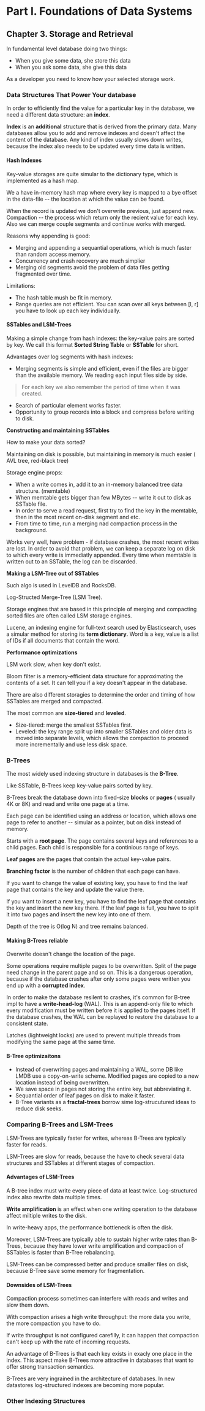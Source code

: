 # Part I. Foundations of Data Systems

## Chapter 3. Storage and Retrieval

In fundamental level database doing two things:

- When you give some data, she store this data
- When you ask some data, she give this data

As a developer you need to know how your selected storage work.

### Data Structures That Power Your database

In order to efficiently find the value for a particular key in the database,
we need a different data structure: an **index**.

**Index** is an __additional__ structure that is derived from the primary data.
Many databases allow you to add and remove indexes and doesn't affect the content
of the database. Any kind of index usually slows down writes, because the index
also needs to be updated every time data is written.

#### Hash Indexes

Key-value storages are quite simular to the dictionary type, which is 
implemented as a hash map.

We a have in-memory hash map where every key is mapped to a bye offset in the 
data-file -- the location at which the value can be found.

When the record is updated we don't overwrite previous, just append new.
Compaction -- the process which return only the recient value for each key.
Also we can merge couple segments and continue works with merged.

Reasons why appending is good:
- Merging and appending a sequantial operations, which is much faster than
random access memory.
- Concurrency and crash recovery are much simplier
- Merging old segments avoid the problem of data files getting fragmented
over time.

Limitations:
- The hash table mush be fit in memory.
- Range queries are not efficient. You can scan over all keys between [l, r]
you have to look up each key individually. 

#### SSTables and LSM-Trees

Making a simple change from hash indexes: the key-value pairs are sorted by key.
We call this format **Sorted String Table** or **SSTable** for short.

Advantages over log segments with hash indexes:
- Merging segments is simple and efficient, even if the files are bigger than
the available memory. We reading each input files side by side.

> For each key we also remember the period of time when it was created.

- Search of particular element works faster.
- Opportunity to group records into a block and compress before writing
to disk.

**Constructing and maintaining SSTables**

How to make your data sorted? 

Maintaining on disk is possible, but maintaining in memory is much easier (
AVL tree, red-black tree)

Storage engine props:
- When a write comes in, add it to an in-memory balanced tree data structure.
(memtable)
- When memtable gets bigger than few MBytes -- write it out to disk as
SSTable file.
- In order to serve a read request, first try to find the key in the memtable,
then in the most recent on-disk segment and etc.
- From time to time, run a merging nad compaction process in the background.

Works very well, have problem - if database crashes, the most recent writes
are lost. In order to avoid that problem, we can keep a separate log on disk
to which every write is immediatly appended. Every time when memtable is written
out to an SSTable, the log can be discarded.

**Making a LSM-Tree out of SSTables**

Such algo is used in LevelDB and RocksDB.

Log-Structed Merge-Tree (LSM Tree).

Storage engines that are based in this principle of merging and compacting
sorted files are often called LSM storage engines.

Lucene, an indexing engine for full-text search used by Elasticsearch, uses a 
simular method for storing its __term dictionary__.
Word is a key, value is a list of IDs if all documents that contain the word.

**Performance optimizations**

LSM work slow, when key don't exist.

Bloom filter is a memory-efficient data structure for approximating the contents
of a set. It can tell you if a key doesn't appear in the database.

There are also different storagies to determine the order and timing
of how SSTables are merged and compacted.

The most common are __size-tiered__ and __leveled__.
- Size-tiered: merge the smallest SSTables first.
- Leveled: the key range split up into smaller SSTables and older data is 
moved into separate levels, which allows the compaction to proceed more
incrementally and use less disk space.

### B-Trees

The most widely used indexing structure in databases is the **B-Tree**.

Like SSTable, B-Trees keep key-value pairs sorted by key.

B-Trees break the database down into fixed-size __blocks__ or __pages__ (
usually 4K or 8K) and read and write one page at a time.

Each page can be identified using an address or location, which allows one
page to refer to another -- simular as a pointer, but on disk instead of
memory. 

Starts with a **root page**. The page contains several keys and references
to a child pages. Each child is responsible for a continious range of keys.

**Leaf pages** are the pages that contain the actual key-value pairs.

**Branching factor** is the number of children that each page can have.

If you want to change the value of existing key, you have to find the leaf
page that contains the key and update the value there.

If you want to insert a new key, you have to find the leaf page that contains
the key and insert the new key there. If the leaf page is full, you have to
split it into two pages and insert the new key into one of them.

Depth of the tree is O(log N) and tree remains balanced.

#### Making B-Trees reliable

Overwrite doesn't change the location of the page.

Some operations require multiple pages to be overwritten. 
Split of the page need change in the parent page and so on.
This is a dangerous operation, because if the database crashes after only some
pages were written you end up with a **corrupted index**.

In order to make the database resilent to crashes, it's common for B-tree impl
to have a **write-head-log** (WAL). This is an append-only file to which every 
modification must be written before it is applied to the pages itself.
If the database crashes, the WAL can be replayed to restore the database to
a consistent state.

Latches (lightweight locks) are used to prevent multiple threads from 
modifying the same page at the same time.

#### B-Tree optimizaitons

- Instead of overwriting pages and maintaining a WAL, some DB like LMDB
use a copy-on-write scheme. Modified pages are copied to a new location
instead of being overwritten.
- We save space in pages not storing the entire key, but
abbreviating it.
- Sequantial order of leaf pages on disk to make it faster.
- B-Tree variants as a **fractal-trees** borrow sime log-strucutured ideas
to reduce disk seeks.

### Comparing B-Trees and LSM-Trees

LSM-Trees are typically faster for writes, whereas B-Trees are typically faster
for reads. 

LSM-Trees are slow for reads, because the have to check several data structures 
and SSTables at different stages of compaction.

#### Advantages of LSM-Trees

A B-tree index must write every piece of data at least twice.
Log-structured index also rewrite data multiple times.

**Write amplification** is an effect when one writing operation to the database
affect miltiple writes to the disk.

In write-heavy apps, the performance bottleneck is often the disk.

Moreover, LSM-Trees are typically able to sustain higher write rates than
B-Trees, because they have lower write amplification and compaction of SSTables
is faster than B-Tree rebalancing.

LSM-Trees can be compressed better and produce smaller files on disk, because
B-Tree save some memory for fragmentation.

#### Downsides of LSM-Trees

Compaction process sometimes can interfere with reads and writes and slow them
down.

With compaction arises a high write throughput: the more data you write, the
more compaction you have to do.

If write throughput is not configured carefilly, it can happen that compaction
can't keep up with the rate of incoming requests.

An advantage of B-Trees is that each key exists in exacly one place in the index.
This aspect make B-Trees more attractive in databases that want to offer strong 
transaction semantics. 

B-Trees are very ingrained in the architecture of databases.
In new datastores log-structured indexes are becoming more popular.

### Other Indexing Structures
